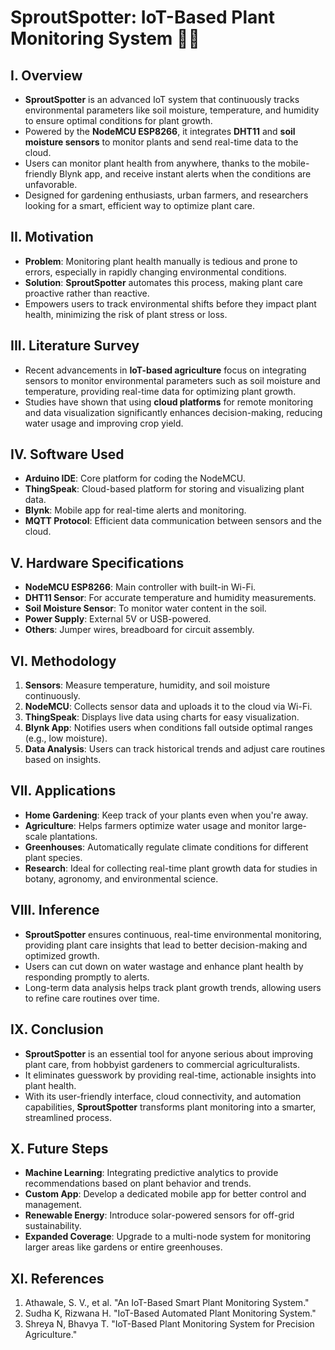 # SproutSpotter: IoT-Based Plant Monitoring System 🌱📡

## I. Overview
- **SproutSpotter** is an advanced IoT system that continuously tracks environmental parameters like soil moisture, temperature, and humidity to ensure optimal conditions for plant growth.
- Powered by the **NodeMCU ESP8266**, it integrates **DHT11** and **soil moisture sensors** to monitor plants and send real-time data to the cloud.
- Users can monitor plant health from anywhere, thanks to the mobile-friendly Blynk app, and receive instant alerts when the conditions are unfavorable.
- Designed for gardening enthusiasts, urban farmers, and researchers looking for a smart, efficient way to optimize plant care.

## II. Motivation
- **Problem**: Monitoring plant health manually is tedious and prone to errors, especially in rapidly changing environmental conditions.
- **Solution**: **SproutSpotter** automates this process, making plant care proactive rather than reactive.
- Empowers users to track environmental shifts before they impact plant health, minimizing the risk of plant stress or loss.

## III. Literature Survey
- Recent advancements in **IoT-based agriculture** focus on integrating sensors to monitor environmental parameters such as soil moisture and temperature, providing real-time data for optimizing plant growth.
- Studies have shown that using **cloud platforms** for remote monitoring and data visualization significantly enhances decision-making, reducing water usage and improving crop yield.

## IV. Software Used
- **Arduino IDE**: Core platform for coding the NodeMCU.
- **ThingSpeak**: Cloud-based platform for storing and visualizing plant data.
- **Blynk**: Mobile app for real-time alerts and monitoring.
- **MQTT Protocol**: Efficient data communication between sensors and the cloud.

## V. Hardware Specifications
- **NodeMCU ESP8266**: Main controller with built-in Wi-Fi.
- **DHT11 Sensor**: For accurate temperature and humidity measurements.
- **Soil Moisture Sensor**: To monitor water content in the soil.
- **Power Supply**: External 5V or USB-powered.
- **Others**: Jumper wires, breadboard for circuit assembly.

## VI. Methodology
1. **Sensors**: Measure temperature, humidity, and soil moisture continuously.
2. **NodeMCU**: Collects sensor data and uploads it to the cloud via Wi-Fi.
3. **ThingSpeak**: Displays live data using charts for easy visualization.
4. **Blynk App**: Notifies users when conditions fall outside optimal ranges (e.g., low moisture).
5. **Data Analysis**: Users can track historical trends and adjust care routines based on insights.

## VII. Applications
- **Home Gardening**: Keep track of your plants even when you're away.
- **Agriculture**: Helps farmers optimize water usage and monitor large-scale plantations.
- **Greenhouses**: Automatically regulate climate conditions for different plant species.
- **Research**: Ideal for collecting real-time plant growth data for studies in botany, agronomy, and environmental science.

## VIII. Inference
- **SproutSpotter** ensures continuous, real-time environmental monitoring, providing plant care insights that lead to better decision-making and optimized growth.
- Users can cut down on water wastage and enhance plant health by responding promptly to alerts.
- Long-term data analysis helps track plant growth trends, allowing users to refine care routines over time.

## IX. Conclusion
- **SproutSpotter** is an essential tool for anyone serious about improving plant care, from hobbyist gardeners to commercial agriculturalists.
- It eliminates guesswork by providing real-time, actionable insights into plant health.
- With its user-friendly interface, cloud connectivity, and automation capabilities, **SproutSpotter** transforms plant monitoring into a smarter, streamlined process.

## X. Future Steps
- **Machine Learning**: Integrating predictive analytics to provide recommendations based on plant behavior and trends.
- **Custom App**: Develop a dedicated mobile app for better control and management.
- **Renewable Energy**: Introduce solar-powered sensors for off-grid sustainability.
- **Expanded Coverage**: Upgrade to a multi-node system for monitoring larger areas like gardens or entire greenhouses.

## XI. References
1. Athawale, S. V., et al. "An IoT-Based Smart Plant Monitoring System."
2. Sudha K, Rizwana H. "IoT-Based Automated Plant Monitoring System."
3. Shreya N, Bhavya T. "IoT-Based Plant Monitoring System for Precision Agriculture."
